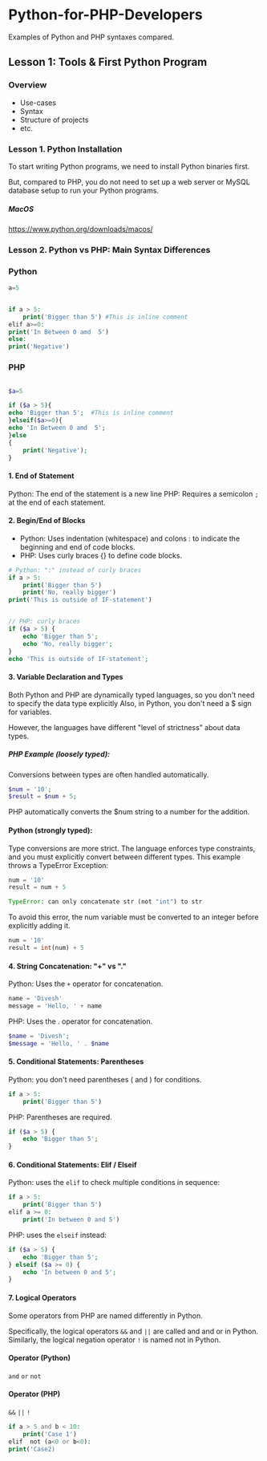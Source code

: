 # Python-for-PHP-Developers

Examples of Python and PHP syntaxes compared.

## Lesson 1: Tools &  First Python Program

### Overview

- Use-cases
- Syntax
- Structure of projects
- etc.


### Lesson 1. Python Installation
To start writing Python programs, we need to install Python binaries first.

But, compared to PHP, you do not need to set up a web server or MySQL database setup to run your Python programs.

##### MacOS
https://www.python.org/downloads/macos/

### Lesson 2. Python vs PHP: Main Syntax Differences

### Python

```php
a=5


if a > 5:
    print('Bigger than 5') #This is inline comment 
elif a>=0:
print('In Between 0 amd  5')
else:
print('Negative')

```````

### PHP

```php

$a=5

if ($a > 5){
echo 'Bigger than 5';  #This is inline comment 
}elseif($a>=0){
echo 'In Between 0 amd  5';
}else
{
    print('Negative');
}

```````

#### 1. End of Statement

Python: The end of the statement is a new line
PHP: Requires a semicolon `;` at the end of each statement.

#### 2. Begin/End of Blocks

* Python: Uses indentation (whitespace) and colons : to indicate the beginning and end of code blocks.
* PHP: Uses curly braces {} to define code blocks.

```php
# Python: ":" instead of curly braces
if a > 5:
    print('Bigger than 5')
    print('No, really bigger')
print('This is outside of IF-statement')
````

````php

// PHP: curly braces
if ($a > 5) {
    echo 'Bigger than 5';
    echo 'No, really bigger';
}
echo 'This is outside of IF-statement';
```````

#### 3. Variable Declaration and Types
Both Python and PHP are dynamically typed languages, so you don't need to specify the data type explicitly
Also, in Python, you don't need a $ sign for variables.

However, the languages have different "level of strictness" about data types.

##### PHP Example (loosely typed):
Conversions between types are often handled automatically.

```php
$num = '10';
$result = $num + 5;
````

PHP automatically converts the $num string to a number for the addition.

#### Python (strongly typed):

Type conversions are more strict. The language enforces type constraints, and you must explicitly convert between different types. This example throws a TypeError Exception:

```php
num = '10'
result = num + 5

TypeError: can only concatenate str (not "int") to str

``````

To avoid this error, the num variable must be converted to an integer before explicitly adding it.

```php
num = '10'
result = int(num) + 5
`````

#### 4. String Concatenation: "+" vs "."

Python: Uses the `+` operator for concatenation.

```php
name = 'Divesh'
message = 'Hello, ' + name
````
PHP: Uses the . operator for concatenation.

```php
$name = 'Divesh';
$message = 'Hello, ' . $name
````

#### 5. Conditional Statements: Parentheses
Python: you don't need parentheses ( and ) for conditions.

```php
if a > 5:
    print('Bigger than 5')
`````

PHP: Parentheses are required.

```php
if ($a > 5) {
    echo 'Bigger than 5';
}
````

#### 6.  Conditional Statements: Elif / Elseif

Python: uses the `elif` to check multiple conditions in sequence:

```php
if a > 5:
    print('Bigger than 5')
elif a >= 0:
    print('In between 0 and 5')
````

PHP: uses the `elseif` instead:

```php
if ($a > 5) {
    echo 'Bigger than 5';
} elseif ($a >= 0) {
    echo 'In between 0 and 5';
}
````

#### 7. Logical Operators

Some operators from PHP are named differently in Python.

Specifically, the logical operators `&&` and `||` are called and and or in Python. Similarly, the logical negation operator `!` is named not in Python.


#### Operator (Python)
`and`
`or`
`not`

#### Operator (PHP)
`&&`
`||`
`!`

```php
if a > 5 and b < 10:
    print('Case 1')
elif  not (a<0 or b<0):
print('Case2)    

```
